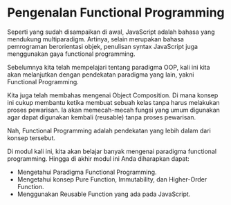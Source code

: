# Pengenalan Functional Programming

Seperti yang sudah disampaikan di awal, JavaScript adalah bahasa yang mendukung multiparadigm. Artinya, selain merupakan
bahasa pemrograman berorientasi objek, penulisan syntax JavaScript juga menggunakan gaya functional programming.

Sebelumnya kita telah mempelajari tentang paradigma OOP, kali ini kita akan melanjutkan dengan pendekatan paradigma yang
lain, yakni Functional Programming.

Kita juga telah membahas mengenai Object Composition. Di mana konsep ini cukup membantu ketika membuat sebuah kelas tanpa
harus melakukan proses pewarisan. Ia akan memecah-mecah fungsi yang umum digunakan agar dapat digunakan kembali (reusable)
tanpa proses pewarisan.

Nah, Functional Programming adalah pendekatan yang lebih dalam dari konsep tersebut.

Di modul kali ini, kita akan belajar banyak mengenai paradigma functional programming. Hingga di akhir modul ini Anda
diharapkan dapat:

- Mengetahui Paradigma Functional Programming.
- Mengetahui konsep Pure Function, Immutability, dan Higher-Order Function.
- Menggunakan Reusable Function yang ada pada JavaScript.



